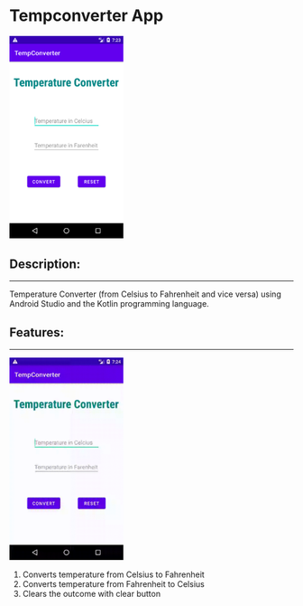 # **Tempconverter App**
<img src="tempConverter.png" width="40%" alt="app image">

## **Description:**
----------------------------
Temperature Converter (from Celsius to Fahrenheit and vice versa) using Android Studio and the Kotlin programming language.

## **Features:**
--------------------------
<img src="tempConverter.gif" width="40%" alt="app gif">

1. Converts temperature from Celsius to Fahrenheit
2. Converts temperature from Fahrenheit to Celsius
3. Clears the outcome with clear button